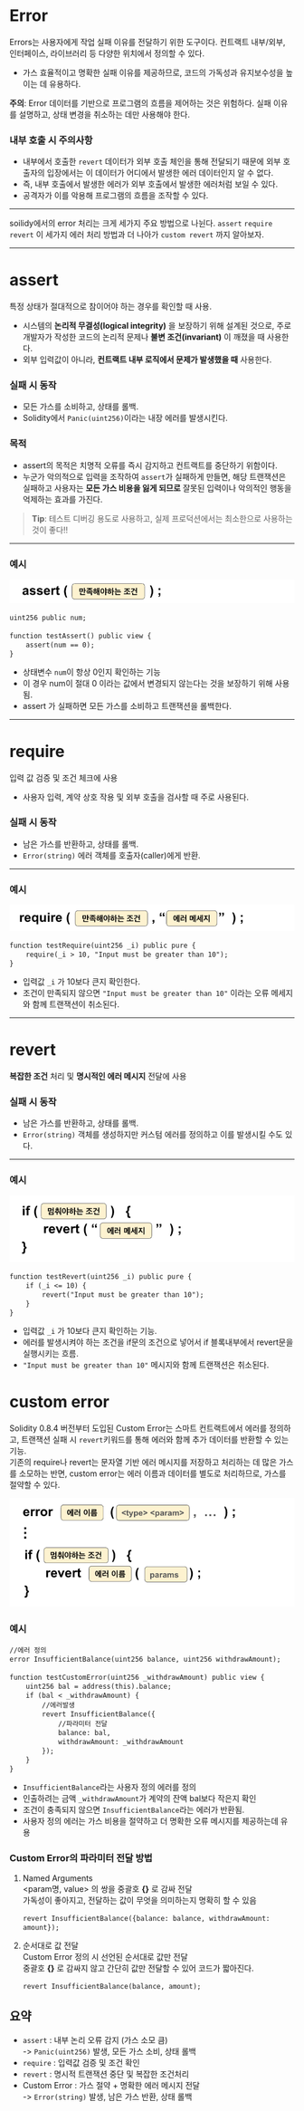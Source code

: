 

# Error

Errors는 사용자에게 작업 실패 이유를 전달하기 위한 도구이다. 
컨트랙트 내부/외부, 인터페이스, 라이브러리 등 다양한 위치에서 정의할 수 있다.

- 가스 효율적이고 명확한 실패 이유를 제공하므로, 코드의 가독성과 유지보수성을 높이는 데 유용하다. 

**주의**: Error 데이터를 기반으로 프로그램의 흐름을 제어하는 것은 위험하다. 실패 이유를 설명하고, 상태 변경을 취소하는 데만 사용해야 한다. 

### 내부 호출 시 주의사항
- 내부에서 호출한 `revert` 데이터가 외부 호출 체인을 통해 전달되기 때문에 외부 호출자의 입장에서는 이 데이터가 어디에서 발생한 에러 데이터인지 알 수 없다.
- 즉, 내부 호출에서 발생한 에러가 외부 호출에서 발생한 에러처럼 보일 수 있다.
- 공격자가 이를 악용해 프로그램의 흐름을 조작할 수 있다.

---
soilidy에서의 error 처리는 크게 세가지 주요 방법으로 나뉜다. `assert` `require` `revert`
이 세가지 에러 처리 방법과 더 나아가 `custom revert` 까지 알아보자. 

---
# assert

특정 상태가 절대적으로 참이어야 하는 경우를 확인할 때 사용.

- 시스템의 **논리적 무결성(logical integrity)** 을 보장하기 위해 설계된 것으로, 주로 개발자가 작성한 코드의 논리적 문제나 **불변 조건(invariant)** 이 깨졌을 때 사용한다. 
- 외부 입력값이 아니라, **컨트랙트 내부 로직에서 문제가 발생했을 때** 사용한다.

### 실패 시 동작
- 모든 가스를 소비하고, 상태를 롤백.
- Solidity에서 `Panic(uint256)`이라는 내장 에러를 발생시킨다. 

### 목적
- assert의 목적은 치명적 오류를 즉시 감지하고 컨트랙트를 중단하기 위함이다.
- 누군가 악의적으로 입력을 조작하여 `assert`가 실패하게 만들면, 해당 트랜잭션은 실패하고 사용자는 **모든 가스 비용을 잃게 되므로** 잘못된 입력이나 악의적인 행동을 억제하는 효과를 가진다.

> **Tip**: 테스트 디버깅 용도로 사용하고, 실제 프로덕션에서는 최소한으로 사용하는 것이 좋다!!
---

### 예시
![error](../../image/assert.png)

```soliidity
uint256 public num;

function testAssert() public view {
    assert(num == 0);
}
```
- 상태변수 `num`이 항상 0인지 확인하는 기능
- 이 경우 num이 절대 0 이라는 값에서 변경되지 않는다는 것을 보장하기 위해 사용됨.
- assert 가 실패하면 모든 가스를 소비하고 트랜잭션을 롤백한다. 

---

# require

입력 값 검증 및 조건 체크에 사용

- 사용자 입력, 계약 상호 작용 및 외부 호출을 검사할 때 주로 사용된다.


### 실패 시 동작
- 남은 가스를 반환하고, 상태를 롤백.
- `Error(string)` 에러 객체를 호출자(caller)에게 반환.
---

### 예시
![error](../../image/require.png)
```solidity
function testRequire(uint256 _i) public pure {
    require(_i > 10, "Input must be greater than 10");
}
```
- 입력값 `_i` 가 10보다 큰지 확인한다. 
- 조건이 만족되지 않으면 `"Input must be greater than 10"` 이라는 오류 메세지와 함께 트랜잭션이 취소된다. 
---
# revert
**복잡한 조건** 처리 및 **명시적인 에러 메시지** 전달에 사용

### 실패 시 동작
- 남은 가스를 반환하고, 상태를 롤백.
- `Error(string)` 객체를 생성하지만 커스텀 에러를 정의하고 이를 발생시킬 수도 있다.
---

### 예시
![error](../../image/revert.png)
```solidity
function testRevert(uint256 _i) public pure {
    if (_i <= 10) {
        revert("Input must be greater than 10");
    }
}
```
- 입력값 `_i` 가 10보다 큰지 확인하는 기능. 
- 에러를 발생시켜야 하는 조건을 if문의 조건으로 넣어서 if 블록내부에서 revert문을 실행시키는 흐름. 
- `"Input must be greater than 10"` 메시지와 함께 트랜잭션은 취소된다. 


# custom error

Solidity 0.8.4 버전부터 도입된 Custom Error는 스마트 컨트랙트에서 에러를 정의하고, 트랜잭션 실패 시 `revert`키워드를 통해 에러와 함께 추가 데이터를 반환할 수 있는 기능.   
기존의 require나 revert는 문자열 기반 에러 메시지를 저장하고 처리하는 데 많은 가스를 소모하는 반면, custom error는 에러 이름과 데이터를 별도로 처리하므로, 가스를 절약할 수 있다. 

![error](../../image/customError.png)

### 예시
```solidity
//에러 정의
error InsufficientBalance(uint256 balance, uint256 withdrawAmount);

function testCustomError(uint256 _withdrawAmount) public view {
    uint256 bal = address(this).balance;
    if (bal < _withdrawAmount) {
        //에러발생
        revert InsufficientBalance({
            //파라미터 전달
            balance: bal,
            withdrawAmount: _withdrawAmount
        });
    }
}
```
- `InsufficientBalance`라는 사용자 정의 에러를 정의
- 인출하려는 금액 `_withdrawAmount`가 계약의 잔액 bal보다 작은지 확인
- 조건이 충족되지 않으면 `InsufficientBalance`라는 에러가 반환됨. 
- 사용자 정의 에러는 가스 비용을 절약하고 더 명확한 오류 메시지를 제공하는데 유용

### Custom Error의 파라미터 전달 방법
1. Named Arguments  
    <param명, value> 의 쌍을 중괄호 **{}** 로 감싸 전달  
    가독성이 좋아지고, 전달하는 값이 무엇을 의미하는지 명확히 할 수 있음

    ```solidity
    revert InsufficientBalance({balance: balance, withdrawAmount: amount});
    ````
2. 순서대로 값 전달  
    Custom Error 정의 시 선언된 순서대로 값만 전달  
    중괄호 **{}** 로 감싸지 않고 간단히 값만 전달할 수 있어 코드가 짧아진다. 
    ```solidity
    revert InsufficientBalance(balance, amount);
    ```


## 요약 
- `assert` : 내부 논리 오류 감지 (가스 소모 큼)   
-> `Panic(uint256)` 발생, 모든 가스 소비, 상태 롤백
- `require` : 입력값 검증 및 조건 확인      
- `revert` : 명시적 트랜잭션 중단 및 복잡한 조건처리   
- Custom Error : 가스 절약 + 명확한 에러 메시지 전달  
-> `Error(string)` 발생, 남은 가스 반환, 상태 롤백